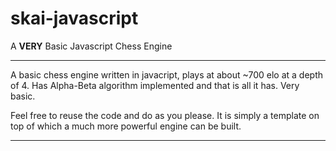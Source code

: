 # skai-javascript
A <b>VERY</b> Basic Javascript Chess Engine

*******************************************

A basic chess engine written in javacript, plays at about
~700 elo at a depth of 4. Has Alpha-Beta algorithm implemented
and that is all it has. Very basic.

Feel free to reuse the code and do as you please. It is simply
a template on top of which a much more powerful engine can be built.

*******************************************
